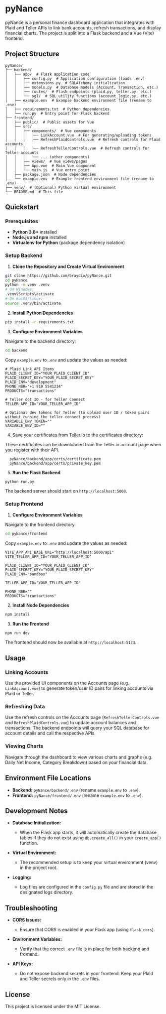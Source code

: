 # pyNance

pyNance is a personal finance dashboard application that integrates with Plaid and Teller APIs to link bank accounts, refresh transactions, and display financial charts. The project is split into a Flask backend and a Vue (Vite) frontend.

## Project Structure

```
pyNance/
├── backend/
│   ├── app/  # Flask application code
│   │   ├── config.py  # Application configuration (loads .env)
│   │   ├── extensions.py  # SQLAlchemy initialization
│   │   ├── models.py  # Database models (Account, Transaction, etc.)
│   │   ├── routes/  # Flask endpoints (plaid.py, teller.py, etc.)
│   │   └── sql/  # SQL utility functions (account_logic.py, etc.)
│   ├── example.env  # Example backend environment file (rename to .env)
│   ├── requirements.txt  # Python dependencies
│   └── run.py  # Entry point for Flask backend
├── frontend/
│   ├── public/  # Public assets for Vue
│   ├── src/
│   │   ├── components/  # Vue components
│   │   │   ├── LinkAccount.vue  # For generating/uploading tokens
│   │   │   ├── RefreshPlaidControls.vue  # Refresh controls for Plaid accounts
│   │   │   ├── RefreshTellerControls.vue  # Refresh controls for Teller accounts
│   │   │   └── ... (other components)
│   │   ├── views/  # Vue views/pages
│   │   ├── App.vue  # Main Vue component
│   │   └── main.js  # Vue entry point
│   ├── package.json  # Node dependencies
│   └── example.env  # Example frontend environment file (rename to .env)
├── venv/  # (Optional) Python virtual environment
└── README.md  # This file
```

## Quickstart

### Prerequisites

- **Python 3.8+** installed  
- **Node.js and npm** installed  
- **Virtualenv for Python** (package dependency isolation)

### Setup Backend

1. **Clone the Repository and Create Virtual Environment**

```bash
git clone https://github.com/braydio/pyNance.git
cd pyNance
python -m venv .venv
# On Windows:
.venv\Scripts\activate
# On macOS/Linux:
source .venv/bin/activate
```

2. **Install Python Dependencies**

```bash
pip install -r requirements.txt
```

3. **Configure Environment Variables**

Navigate to the backend directory:

```bash
cd backend
```

Copy `example.env` to `.env` and update the values as needed:

```
# Plaid Link API Items
PLAID_CLIENT_ID="YOUR_PLAID_CLIENT_ID"
PLAID_SECRET_KEY="YOUR_PLAID_SECRET_KEY"
PLAID_ENV="development"
PHONE_NBR="+1 910 5541234"
PRODUCTS="transactions"

# Teller dot IO - for Teller Connect
TELLER_APP_ID="YOUR_TELLER_APP_ID"

# Optional dev tokens for Teller (to upload user ID / token pairs without running the teller connect process)
VARIABLE_ENV_TOKEN=""
VARIABLE_ENV_ID=""
```
4. Save your certificates from Teller.io to the certificates directory:

These certificates can be downloaded from the Teller.io account page when you register with their API.

```  
  pyNance/backend/app/certs/certificate.pem
  pyNance/backend/app/certs/private_key.pem
```

5. **Run the Flask Backend**

```bash
python run.py
```

The backend server should start on `http://localhost:5000`.

### Setup Frontend

1. **Configure Environment Variables**

Navigate to the frontend directory:

```bash
cd pyNance/frontend
```

Copy `example.env` to `.env` and update the values as needed:

```
VITE_APP_API_BASE_URL="http://localhost:5000/api"
VITE_TELLER_APP_ID="YOUR_TELLER_APP_ID"

PLAID_CLIENT_ID="YOUR_PLAID_CLIENT_ID"
PLAID_SECRET_KEY="YOUR_PLAID_SECRET_KEY"
PLAID_ENV="sandbox"

TELLER_APP_ID="YOUR_TELLER_APP_ID"

PHONE_NBR=""
PRODUCTS="transactions"
```

2. **Install Node Dependencies**

```bash
npm install
```

3. **Run the Frontend**

```bash
npm run dev
```

The frontend should now be available at `http://localhost:5173`.

## Usage

### Linking Accounts
Use the provided UI components on the Accounts page (e.g. `LinkAccount.vue`) to generate token/user ID pairs for linking accounts via Plaid or Teller.

### Refreshing Data
Use the refresh controls on the Accounts page (`RefreshTellerControls.vue` and `RefreshPlaidControls.vue`) to update account balances and transactions. The backend endpoints will query your SQL database for account details and call the respective APIs.

### Viewing Charts
Navigate through the dashboard to view various charts and graphs (e.g. Daily Net Income, Category Breakdown) based on your financial data.

## Environment File Locations

- **Backend:** `pyNance/backend/.env` (rename `example.env` to `.env`).
- **Frontend:** `pyNance/frontend/.env` (rename `example.env` to `.env`).

## Development Notes

- **Database Initialization:**
  - When the Flask app starts, it will automatically create the database tables if they do not exist using `db.create_all()` in your `create_app()` function.

- **Virtual Environment:**
  - The recommended setup is to keep your virtual environment (venv) in the project root.

- **Logging:**
  - Log files are configured in the `config.py` file and are stored in the designated logs directory.

## Troubleshooting

- **CORS Issues:**
  - Ensure that CORS is enabled in your Flask app (using `flask_cors`).

- **Environment Variables:**
  - Verify that the correct `.env` file is in place for both backend and frontend.

- **API Keys:**
  - Do not expose backend secrets in your frontend. Keep your Plaid and Teller secrets only in the `.env` files.

## License

This project is licensed under the MIT License.

